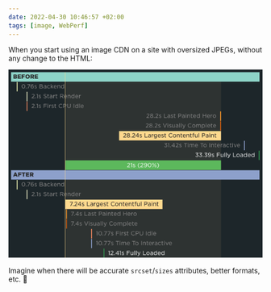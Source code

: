 ```yaml
---
date: 2022-04-30 10:46:57 +02:00
tags: [image, WebPerf]
---
```


When you start using an image CDN on a site with oversized JPEGs, without any change to the HTML:

![SpeedCurve test showing a 20 seconds gain in Largest Contentful Paint](image-cdn-webp-gain.png)

Imagine when there will be accurate `srcset`/`sizes` attributes, better formats, etc. 🤯
